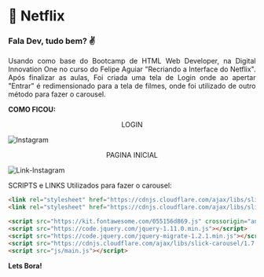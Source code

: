 # :rocket: Netflix
### Fala Dev, tudo bem? :v: 

<p align="justify">Usando como base do Bootcamp de HTML Web Developer, na Digital Innovation One no curso do Felipe Aguiar "Recriando a Interface do Netflix".
Após finalizar as aulas, Foi criada uma tela de Login onde ao apertar "Entrar" é redimensionado para a tela de filmes, onde foi utilizado de outro método para fazer o carousel.</p>

**COMO FICOU:**

<p align="center">LOGIN</p>
  
![Instagram](https://user-images.githubusercontent.com/66649954/119435318-44f4d100-bcf0-11eb-9221-19f1cedbabe7.png)

<p align="center">PAGINA INICIAL</p>

![Link-Instagram](https://user-images.githubusercontent.com/66649954/119435029-c8fa8900-bcef-11eb-9aaa-e1eb47364c76.png)

SCRIPTS e LINKS Utilizados para fazer o carousel:

```html
<link rel="stylesheet" href="https://cdnjs.cloudflare.com/ajax/libs/slick-carousel/1.7.1/slick.css" />
<link rel="stylesheet" href="https://cdnjs.cloudflare.com/ajax/libs/slick-carousel/1.7.1/slick-theme.css" />

<script src="https://kit.fontawesome.com/055156d869.js" crossorigin="anonymous"></script>
<script src="https://code.jquery.com/jquery-1.11.0.min.js"></script>
<script src="https://code.jquery.com/jquery-migrate-1.2.1.min.js"></script>
<script src="https://cdnjs.cloudflare.com/ajax/libs/slick-carousel/1.7.1/slick.js"></script>
<script src="js/main.js"></script>
```


**Lets Bora!**